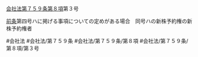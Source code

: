 [会社法第７５９条第８項](会社法＿＿＿＿第７５９条第８項)第３号

[前条](会社法＿＿＿＿第７５８条第１項)第四号ハに掲げる事項についての定めがある場合　同号ハの新株予約権の新株予約権者


#会社法
#会社法/第７５９条
#会社法/第７５９条/第８項
#会社法/第７５９条/第８項/第３号

